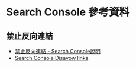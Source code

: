 # Search Console 參考資料

## 禁止反向連結
* [禁止反向連結 - Search Console說明](https://support.google.com/webmasters/answer/2648487)
* [Search Console Disavow links](https://www.google.com/webmasters/tools/disavow-links-main)